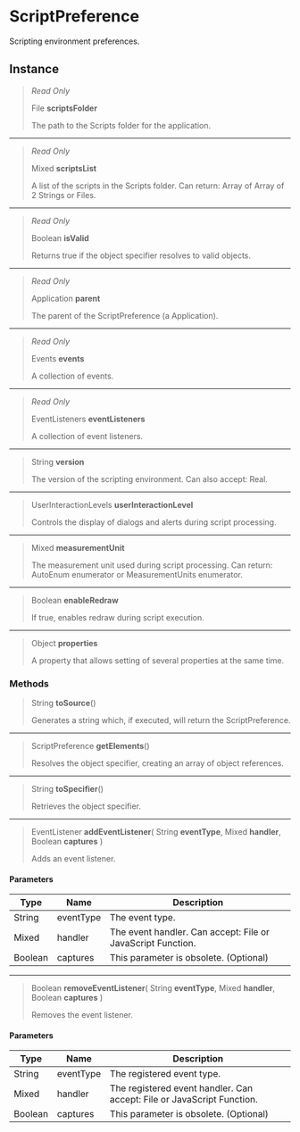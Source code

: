 # ScriptPreference
Scripting environment preferences.

## Instance
> *Read Only* 
> 
> File **scriptsFolder** 
>
> The path to the Scripts folder for the application.
*** 
> *Read Only* 
> 
> Mixed **scriptsList** 
>
> A list of the scripts in the Scripts folder. Can return: Array of Array of 2 Strings or Files.
*** 
> *Read Only* 
> 
> Boolean **isValid** 
>
> Returns true if the object specifier resolves to valid objects.
*** 
> *Read Only* 
> 
> Application **parent** 
>
> The parent of the ScriptPreference (a Application).
*** 
> *Read Only* 
> 
> Events **events** 
>
> A collection of events.
*** 
> *Read Only* 
> 
> EventListeners **eventListeners** 
>
> A collection of event listeners.
*** 
> String **version** 
>
> The version of the scripting environment. Can also accept: Real.
*** 
> UserInteractionLevels **userInteractionLevel** 
>
> Controls the display of dialogs and alerts during script processing.
*** 
> Mixed **measurementUnit** 
>
> The measurement unit used during script processing. Can return: AutoEnum enumerator or MeasurementUnits enumerator.
*** 
> Boolean **enableRedraw** 
>
> If true, enables redraw during script execution.
*** 
> Object **properties** 
>
> A property that allows setting of several properties at the same time.

### Methods
> String **toSource**()
> 
> Generates a string which, if executed, will return the ScriptPreference.
*** 
> ScriptPreference **getElements**()
> 
> Resolves the object specifier, creating an array of object references.
*** 
> String **toSpecifier**()
> 
> Retrieves the object specifier.
*** 
> EventListener **addEventListener**( String **eventType**, Mixed **handler**, Boolean **captures** )
> 
> Adds an event listener.
#### Parameters
| Type | Name | Description |
|---|---|---|
| String | eventType | The event type. |
| Mixed | handler | The event handler. Can accept: File or JavaScript Function. |
| Boolean | captures | This parameter is obsolete. (Optional) |

*** 
> Boolean **removeEventListener**( String **eventType**, Mixed **handler**, Boolean **captures** )
> 
> Removes the event listener.
#### Parameters
| Type | Name | Description |
|---|---|---|
| String | eventType | The registered event type. |
| Mixed | handler | The registered event handler. Can accept: File or JavaScript Function. |
| Boolean | captures | This parameter is obsolete. (Optional) |


